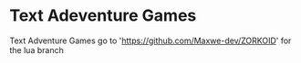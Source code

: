 # Text Adeventure Games
Text Adventure Games
go to 'https://github.com/Maxwe-dev/ZORKOID' for the lua branch 
